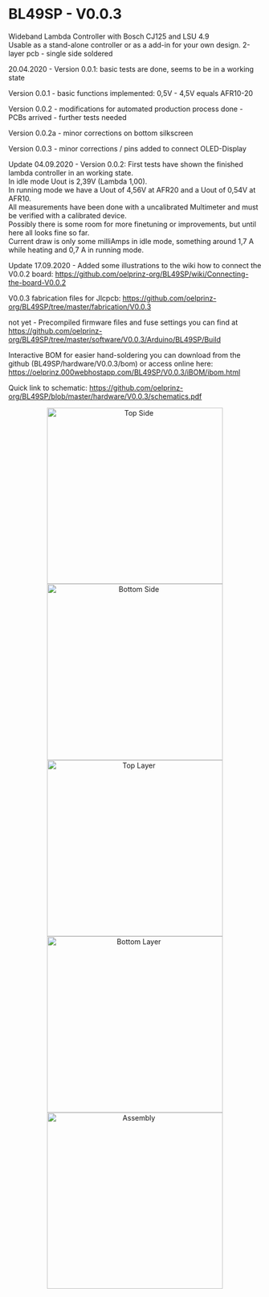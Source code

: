 # BL49SP  -  V0.0.3
Wideband Lambda Controller with Bosch CJ125 and LSU 4.9<br/>
Usable as a stand-alone controller or as a add-in for your own design. 2-layer pcb - single side soldered<br/>

20.04.2020 - Version 0.0.1: basic tests are done, seems to be in a working state<br/>

Version 0.0.1 - basic functions implemented: 0,5V - 4,5V equals AFR10-20<br/>

Version 0.0.2 - modifications for automated production process done - PCBs arrived - further tests needed<br/>

Version 0.0.2a - minor corrections on bottom silkscreen<br/>

Version 0.0.3 - minor corrections / pins added to connect OLED-Display<br/>

Update 04.09.2020 - Version 0.0.2: First tests have shown the finished lambda controller in an working state.<br/>
In idle mode Uout is 2,39V (Lambda 1,00).<br/>
In running mode we have a Uout of 4,56V at AFR20 and a Uout of 0,54V at AFR10.<br/>
All measurements have been done with a uncalibrated Multimeter and must be verified with a calibrated device.<br/>
Possibly there is some room for more finetuning or improvements, but until here all looks fine so far. <br/>
Current draw is only some milliAmps in idle mode, something around 1,7 A while heating and 0,7 A in running mode.<br/>

Update 17.09.2020 - Added some illustrations to the wiki how to connect the V0.0.2 board: https://github.com/oelprinz-org/BL49SP/wiki/Connecting-the-board-V0.0.2

V0.0.3 fabrication files for Jlcpcb: https://github.com/oelprinz-org/BL49SP/tree/master/fabrication/V0.0.3

not yet - Precompiled firmware files and fuse settings you can find at https://github.com/oelprinz-org/BL49SP/tree/master/software/V0.0.3/Arduino/BL49SP/Build<br/>

Interactive BOM for easier hand-soldering you can download from the github (BL49SP/hardware/V0.0.3/bom)
or access online here: https://oelprinz.000webhostapp.com/BL49SP/V0.0.3/iBOM/ibom.html <br/>

Quick link to schematic: https://github.com/oelprinz-org/BL49SP/blob/master/hardware/V0.0.3/schematics.pdf <br/>


<p align="center">
  <img src="hardware/V0.0.3/top.png" width="350" title="Top Side">
  <img src="hardware/V0.0.3/bottom.png" width="350" alt="Bottom Side"><br/>
  <img src="hardware/V0.0.3/top_layer.png" width="350" title="Top Layer">
  <img src="hardware/V0.0.3/bottom_layer.png" width="350" alt="Bottom Layer">
  <img src="hardware/V0.0.3/assembly_V0.0.3.png" width="350" alt="Assembly">
  
</p>
